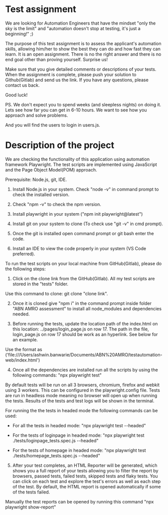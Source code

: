 # Test assignment
We are looking for Automation Engineers that have the mindset "only the sky is the limit"
and "automation doesn't stop at testing, it's just a beginning!" ;)

The purpose of this test assignment is to assess the applicant's automation skills, allowing him/her to show the best they can do and how fast they can learn.
It is an open assignment. There is no the right answer and there is no end goal other than proving yourself. Surprise us!

Make sure that you give detailed comments or descriptions of your tests.
When the assignment is complete, please push your solution to Github(Gitlab) and send us the link.
If you have any questions, please contact us back.

Good luck!

PS. We don't expect you to spend weeks (and sleepless nights) on doing it. Lets see how far you can get in 6-10 hours. We want to see how you approach and solve problems.

And you will find the users to login in users.js.

# Description of the project

We are checking the functionality of this application using automation framework Playwright. 
The test scripts are implemented using JavaScript and the Page Object Model(POM) approach.

Prerequisite: Node.js, git, IDE.

1. Install Node.js in your system. Check "node -v" in command prompt to check the installed version.

2. Check "npm -v" to check the npm version.

3. Install playwright in your system ("npm init playwright@latest")

4. Install git on your system to clone (To check use "git -v" in cmd prompt).

5. Once the git is installed open command prompt or git bash enter the code.

6. Install an IDE to view the code properly in your system (VS Code preferred).


To run the test scripts on your local machine from GitHub(Gitlab), please do the following steps:

1. Click on the clone link from the GitHub(Gitlab). All my test scripts are stored in the "tests" folder.

Use this command to clone: git clone "clone link".

2. Once it is cloned give "npm i" in the command prompt inside folder "ABN AMRO assessment" to install all node_modules and dependencies needed.

3. Before running the tests, update the location path of the index.html on this location: ../pages/login_page.js on row 17. The path in the file, login_page.js on row 17 should be work as an hyperlink. See below for an example.

 Use the format as ('file:///Users/ashwin.banwarie/Documents/ABN%20AMRO/testautomation-web/index.html')

4. Once all the dependencies are installed run all the scripts by using the following commands: "npx playwright test"

By default tests will be run on all 3 browsers, chromium, firefox and webkit using 3 workers. This can be configured in the playwright.config file. Tests are run in headless mode meaning no browser will open up when running the tests. Results of the tests and test logs will be shown in the terminal.

For running the the tests in headed mode the following commands can be used:

- For all the tests in headed mode: "npx playwright test --headed"

- For the tests of loginpage in headed mode: "npx playwright test ./tests/loginpage_tests.spec.js --headed"

- For the tests of homepage in headed mode: "npx playwright test ./tests/homepage_tests.spec.js --headed"

5. After your test completes, an HTML Reporter will be generated, which shows you a full report of your tests allowing you to filter the report by browsers, passed tests, failed tests, skipped tests and flaky tests. You can click on each test and explore the test's errors as well as each step of the test. By default, the HTML report is opened automatically if some of the tests failed.

Manually the test reports can be opened by running this command "npx playwright show-report"
